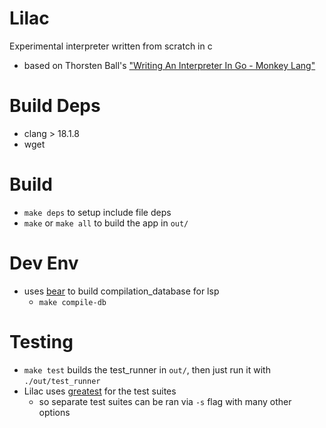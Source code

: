 # Lilac

Experimental interpreter written from scratch in c
- based on Thorsten Ball's ["Writing An Interpreter In Go - Monkey Lang"](https://interpreterbook.com/)

# Build Deps
- clang > 18.1.8
- wget

# Build
- `make deps` to setup include file deps
- `make` or `make all` to build the app in `out/`

# Dev Env
- uses [bear](https://github.com/rizsotto/Bear) to build compilation_database for lsp
    - `make compile-db`

# Testing
- `make test` builds the test_runner in `out/`, then just run it with `./out/test_runner`
- Lilac uses [greatest](https://github.com/silentbicycle/greatest) for the test suites
    - so separate test suites can be ran via `-s` flag with many other options
